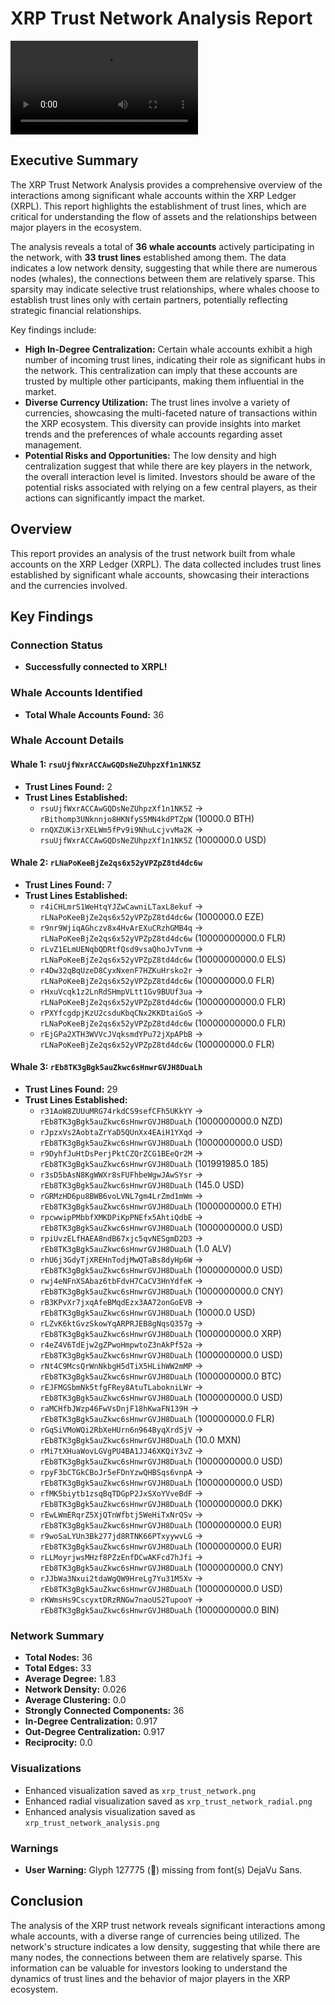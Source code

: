 # XRP Trust Network Analysis Report

![](xrp.mp4)

## Executive Summary
The XRP Trust Network Analysis provides a comprehensive overview of the interactions among significant whale accounts within the XRP Ledger (XRPL). This report highlights the establishment of trust lines, which are critical for understanding the flow of assets and the relationships between major players in the ecosystem.

The analysis reveals a total of **36 whale accounts** actively participating in the network, with **33 trust lines** established among them. The data indicates a low network density, suggesting that while there are numerous nodes (whales), the connections between them are relatively sparse. This sparsity may indicate selective trust relationships, where whales choose to establish trust lines only with certain partners, potentially reflecting strategic financial relationships.

Key findings include:
- **High In-Degree Centralization:** Certain whale accounts exhibit a high number of incoming trust lines, indicating their role as significant hubs in the network. This centralization can imply that these accounts are trusted by multiple other participants, making them influential in the market.
- **Diverse Currency Utilization:** The trust lines involve a variety of currencies, showcasing the multi-faceted nature of transactions within the XRP ecosystem. This diversity can provide insights into market trends and the preferences of whale accounts regarding asset management.
- **Potential Risks and Opportunities:** The low density and high centralization suggest that while there are key players in the network, the overall interaction level is limited. Investors should be aware of the potential risks associated with relying on a few central players, as their actions can significantly impact the market.

## Overview
This report provides an analysis of the trust network built from whale accounts on the XRP Ledger (XRPL). The data collected includes trust lines established by significant whale accounts, showcasing their interactions and the currencies involved.

## Key Findings

### Connection Status
- **Successfully connected to XRPL!**

### Whale Accounts Identified
- **Total Whale Accounts Found:** 36

### Whale Account Details

#### Whale 1: `rsuUjfWxrACCAwGQDsNeZUhpzXf1n1NK5Z`
- **Trust Lines Found:** 2
- **Trust Lines Established:**
  - `rsuUjfWxrACCAwGQDsNeZUhpzXf1n1NK5Z` -> `rBithomp3UNknnjo8HKNfyS5MN4kdPTZpW` (10000.0 BTH)
  - `rnQXZUKi3rXELWm5fPv9i9NhuLcjvvMa2K` -> `rsuUjfWxrACCAwGQDsNeZUhpzXf1n1NK5Z` (1000000.0 USD)

#### Whale 2: `rLNaPoKeeBjZe2qs6x52yVPZpZ8td4dc6w`
- **Trust Lines Found:** 7
- **Trust Lines Established:**
  - `r4iCHLmrS1WeHtqYJZwCawniLTaxL8ekuf` -> `rLNaPoKeeBjZe2qs6x52yVPZpZ8td4dc6w` (1000000.0 EZE)
  - `r9nr9WjiqAGhczv8x4HvArEXuCRzhGMB4q` -> `rLNaPoKeeBjZe2qs6x52yVPZpZ8td4dc6w` (10000000000.0 FLR)
  - `rLvZ1ELmUENqbQDRtfQsd9vsaQhoJvTvnm` -> `rLNaPoKeeBjZe2qs6x52yVPZpZ8td4dc6w` (10000000000.0 ELS)
  - `r4Dw32qBqUzeD8CyxNxenF7HZKuHrsko2r` -> `rLNaPoKeeBjZe2qs6x52yVPZpZ8td4dc6w` (100000000.0 FLR)
  - `rHxuVcqk1z2LnRdSHmpVLtt1Gv9BUUf3ua` -> `rLNaPoKeeBjZe2qs6x52yVPZpZ8td4dc6w` (10000000000.0 FLR)
  - `rPXYfcgdpjKzU2csduKbqCNx2KKDtaiGoS` -> `rLNaPoKeeBjZe2qs6x52yVPZpZ8td4dc6w` (10000000000.0 FLR)
  - `rEjGPa2XTH3WVVcJVqksmdYPu72jXpAPbB` -> `rLNaPoKeeBjZe2qs6x52yVPZpZ8td4dc6w` (100000000.0 FLR)

#### Whale 3: `rEb8TK3gBgk5auZkwc6sHnwrGVJH8DuaLh`
- **Trust Lines Found:** 29
- **Trust Lines Established:**
  - `r31AoW8ZUUuMRG74rkdCS9sefCFh5UKkYY` -> `rEb8TK3gBgk5auZkwc6sHnwrGVJH8DuaLh` (1000000000.0 NZD)
  - `rJpzxVs2AobtaZrYaD5QUnXx4EAiH1YXqd` -> `rEb8TK3gBgk5auZkwc6sHnwrGVJH8DuaLh` (1000000000.0 USD)
  - `r9DyhfJuHtDsPerjPktCZQrZCG1BEeQr2M` -> `rEb8TK3gBgk5auZkwc6sHnwrGVJH8DuaLh` (101991985.0 185)
  - `r3sD5bAsN8KgWWXr8sFUFhbeWgwJAwSYsr` -> `rEb8TK3gBgk5auZkwc6sHnwrGVJH8DuaLh` (145.0 USD)
  - `rGRMzHD6pu8BWB6voLVNL7gm4LrZmd1mWm` -> `rEb8TK3gBgk5auZkwc6sHnwrGVJH8DuaLh` (1000000000.0 ETH)
  - `rpcwwipPMbbfXMKDPiKpPNEfx5AhtiQdbE` -> `rEb8TK3gBgk5auZkwc6sHnwrGVJH8DuaLh` (1000000000.0 USD)
  - `rpiUvzELfHAEA8ndB67xjc5qvNESgmD2D3` -> `rEb8TK3gBgk5auZkwc6sHnwrGVJH8DuaLh` (1.0 ALV)
  - `rhU6j3GdyTjXREHnTodjMwQTaBs8dyHp6W` -> `rEb8TK3gBgk5auZkwc6sHnwrGVJH8DuaLh` (1000000000.0 USD)
  - `rwj4eNFnXSAbaz6tbFdvH7CaCV3HnYdfeK` -> `rEb8TK3gBgk5auZkwc6sHnwrGVJH8DuaLh` (1000000000.0 CNY)
  - `rB3KPvXr7jxqAfeBMqdEzx3AA72onGoEVB` -> `rEb8TK3gBgk5auZkwc6sHnwrGVJH8DuaLh` (10000.0 USD)
  - `rLZvK6ktGvzSkowYqARPRJEB8gNqsQ357g` -> `rEb8TK3gBgk5auZkwc6sHnwrGVJH8DuaLh` (1000000000.0 XRP)
  - `r4eZ4V6TdEjw2gZPwoHmpwtoZ3nAkPf52a` -> `rEb8TK3gBgk5auZkwc6sHnwrGVJH8DuaLh` (1000000000.0 USD)
  - `rNt4C9McsQrWnNkbgH5dTiX5HLihWW2mMP` -> `rEb8TK3gBgk5auZkwc6sHnwrGVJH8DuaLh` (1000000000.0 BTC)
  - `rEJFMGSbmNk5tfgFRey8AtuTLabokniLWr` -> `rEb8TK3gBgk5auZkwc6sHnwrGVJH8DuaLh` (1000000000.0 USD)
  - `raMCHfbJWzp46FwVsDnjF18hKwaFN139H` -> `rEb8TK3gBgk5auZkwc6sHnwrGVJH8DuaLh` (100000000.0 FLR)
  - `rGqSiVMoWQi2RbXeHUrn6n964ByqXrdSjV` -> `rEb8TK3gBgk5auZkwc6sHnwrGVJH8DuaLh` (10.0 MXN)
  - `rMi7tXHuaWovLGVgPU4BA1JJ46XKQiY3vZ` -> `rEb8TK3gBgk5auZkwc6sHnwrGVJH8DuaLh` (1000000000.0 USD)
  - `rpyF3bCTGkCBoJr5eFDnYzwQHBSqs6vnpA` -> `rEb8TK3gBgk5auZkwc6sHnwrGVJH8DuaLh` (1000000000.0 USD)
  - `rfMK5biytb1zsqBqTDGpP2JxSXoYVveBdF` -> `rEb8TK3gBgk5auZkwc6sHnwrGVJH8DuaLh` (1000000000.0 DKK)
  - `rEwLWmERqrZ5XjQTnWfbtj5WeHiTxNrQSv` -> `rEb8TK3gBgk5auZkwc6sHnwrGVJH8DuaLh` (1000000000.0 EUR)
  - `r9woSaLYUn3Bk277jd8RTNK66PTxyywvLG` -> `rEb8TK3gBgk5auZkwc6sHnwrGVJH8DuaLh` (1000000000.0 EUR)
  - `rLLMoyrjwsMHzf8PZzEnfDCwAKFcd7hJfi` -> `rEb8TK3gBgk5auZkwc6sHnwrGVJH8DuaLh` (1000000000.0 CNY)
  - `rJJbWa3Nxui2tdaWgQW9HreLg7Yu31M5Xv` -> `rEb8TK3gBgk5auZkwc6sHnwrGVJH8DuaLh` (1000000000.0 USD)
  - `rKWmsHs9CscyxtDRzRNGw7naoUS2TupooY` -> `rEb8TK3gBgk5auZkwc6sHnwrGVJH8DuaLh` (1000000000.0 BIN)

### Network Summary
- **Total Nodes:** 36
- **Total Edges:** 33
- **Average Degree:** 1.83
- **Network Density:** 0.026
- **Average Clustering:** 0.0
- **Strongly Connected Components:** 36
- **In-Degree Centralization:** 0.917
- **Out-Degree Centralization:** 0.917
- **Reciprocity:** 0.0

### Visualizations
- Enhanced visualization saved as `xrp_trust_network.png`
- Enhanced radial visualization saved as `xrp_trust_network_radial.png`
- Enhanced analysis visualization saved as `xrp_trust_network_analysis.png`

### Warnings
- **User Warning:** Glyph 127775 (🌟) missing from font(s) DejaVu Sans.

## Conclusion
The analysis of the XRP trust network reveals significant interactions among whale accounts, with a diverse range of currencies being utilized. The network's structure indicates a low density, suggesting that while there are many nodes, the connections between them are relatively sparse. This information can be valuable for investors looking to understand the dynamics of trust lines and the behavior of major players in the XRP ecosystem.
